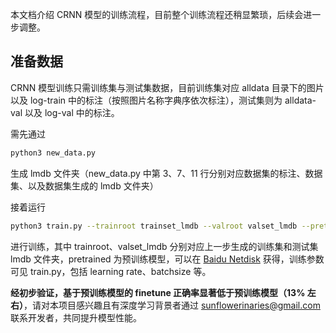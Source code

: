 本文档介绍 CRNN 模型的训练流程，目前整个训练流程还稍显繁琐，后续会进一步调整。

## 准备数据

CRNN 模型训练只需训练集与测试集数据，目前训练集对应 alldata 目录下的图片以及 log-train 中的标注（按照图片名称字典序依次标注），测试集则为 alldata-val 以及 log-val 中的标注。

需先通过

```bash
python3 new_data.py
```

生成 lmdb 文件夹（new_data.py 中第 3、7、11 行分别对应数据集的标注、数据集、以及数据集生成的 lmdb 文件夹）

接着运行

```bash
python3 train.py --trainroot trainset_lmdb --valroot valset_lmdb --pretrained data/crnn.pth
```

进行训练，其中 trainroot、valset_lmdb 分别对应上一步生成的训练集和测试集 lmdb 文件夹，pretrained 为预训练模型，可以在 [Baidu Netdisk](https://pan.baidu.com/s/1pLbeCND) 获得，训练参数可见 train.py，包括 learning rate、batchsize 等。

**经初步验证，基于预训练模型的 finetune 正确率显著低于预训练模型（13% 左右）**，请对本项目感兴趣且有深度学习背景者通过 sunflowerinaries@gmail.com 联系开发者，共同提升模型性能。